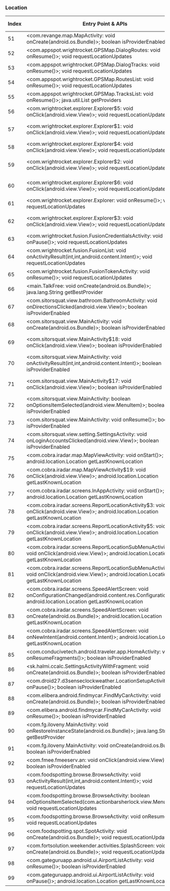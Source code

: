 ### Location
| Index | Entry Point & APIs | Screen shot | Resource id | Label |
| ------------- | ------------- | ------------- |-------------|-------------|
| 51 | <com.revange.map.MapActivity: void onCreate(android.os.Bundle)>; boolean isProviderEnabled | ![](D:\COSMOS\output\py\Play_win8\Travel_Local\voice.gpsnavigation.gpsnavigationthattalks\com.revange.map.MapActivity.png) |  | |
| 52 | <com.appspot.wrightrocket.GPSMap.DialogRoutes: void onResume()>; void requestLocationUpdates | ![](D:\COSMOS\output\py\Play_win8\Travel_Local\com.appspot.wrightrocket.GPSMap\com.appspot.wrightrocket.GPSMap.DialogRoutes.png) |  | |
| 53 | <com.appspot.wrightrocket.GPSMap.DialogTracks: void onResume()>; void requestLocationUpdates | ![](D:\COSMOS\output\py\Play_win8\Travel_Local\com.appspot.wrightrocket.GPSMap\com.appspot.wrightrocket.GPSMap.DialogTracks.png) |  | |
| 54 | <com.appspot.wrightrocket.GPSMap.RoutesList: void onResume()>; void requestLocationUpdates | ![](D:\COSMOS\output\py\Play_win8\Travel_Local\com.appspot.wrightrocket.GPSMap\com.appspot.wrightrocket.GPSMap.RoutesList.png) |  | |
| 55 | <com.appspot.wrightrocket.GPSMap.TracksList: void onResume()>; java.util.List getProviders | ![](D:\COSMOS\output\py\Play_win8\Travel_Local\com.appspot.wrightrocket.GPSMap\com.appspot.wrightrocket.GPSMap.TracksList.png) |  | |
| 56 | <com.wrightrocket.explorer.Explorer$5: void onClick(android.view.View)>; void requestLocationUpdates | ![](D:\COSMOS\output\py\Play_win8\Travel_Local\com.appspot.wrightrocket.GPSMap\com.wrightrocket.explorer.Explorer.png) |  | |
| 57 | <com.wrightrocket.explorer.Explorer$1: void onClick(android.view.View)>; void requestLocationUpdates | ![](D:\COSMOS\output\py\Play_win8\Travel_Local\com.appspot.wrightrocket.GPSMap\com.wrightrocket.explorer.Explorer.png) | {'2131296334': <sensitive_component.SensitiveComponent.SensitiveView object at 0x00000125240104A8>} | |
| 58 | <com.wrightrocket.explorer.Explorer$4: void onClick(android.view.View)>; void requestLocationUpdates | ![](D:\COSMOS\output\py\Play_win8\Travel_Local\com.appspot.wrightrocket.GPSMap\com.wrightrocket.explorer.Explorer.png) |  | |
| 59 | <com.wrightrocket.explorer.Explorer$2: void onClick(android.view.View)>; void requestLocationUpdates | ![](D:\COSMOS\output\py\Play_win8\Travel_Local\com.appspot.wrightrocket.GPSMap\com.wrightrocket.explorer.Explorer.png) | {'2131296336': <sensitive_component.SensitiveComponent.SensitiveView object at 0x00000125240102B0>} | |
| 60 | <com.wrightrocket.explorer.Explorer$6: void onClick(android.view.View)>; void requestLocationUpdates | ![](D:\COSMOS\output\py\Play_win8\Travel_Local\com.appspot.wrightrocket.GPSMap\com.wrightrocket.explorer.Explorer.png) | {'2131296332': <sensitive_component.SensitiveComponent.SensitiveView object at 0x0000012524010278>} | |
| 61 | <com.wrightrocket.explorer.Explorer: void onResume()>; void requestLocationUpdates | ![](D:\COSMOS\output\py\Play_win8\Travel_Local\com.appspot.wrightrocket.GPSMap\com.wrightrocket.explorer.Explorer.png) |  | |
| 62 | <com.wrightrocket.explorer.Explorer$3: void onClick(android.view.View)>; void requestLocationUpdates | ![](D:\COSMOS\output\py\Play_win8\Travel_Local\com.appspot.wrightrocket.GPSMap\com.wrightrocket.explorer.Explorer.png) | {'2131296335': <sensitive_component.SensitiveComponent.SensitiveView object at 0x000001252401B080>} | |
| 63 | <com.wrightrocket.fusion.FusionCredentialsActivity: void onPause()>; void requestLocationUpdates | ![](D:\COSMOS\output\py\Play_win8\Travel_Local\com.appspot.wrightrocket.GPSMap\com.wrightrocket.fusion.FusionCredentialsActivity.png) |  | |
| 64 | <com.wrightrocket.fusion.FusionList: void onActivityResult(int,int,android.content.Intent)>; void requestLocationUpdates | ![](D:\COSMOS\output\py\Play_win8\Travel_Local\com.appspot.wrightrocket.GPSMap\com.wrightrocket.fusion.FusionList.png) |  | |
| 65 | <com.wrightrocket.fusion.FusionTokenActivity: void onResume()>; void requestLocationUpdates | ![](D:\COSMOS\output\py\Play_win8\Travel_Local\com.appspot.wrightrocket.GPSMap\com.wrightrocket.fusion.FusionTokenActivity.png) |  | |
| 66 | <main.TalkFree: void onCreate(android.os.Bundle)>; java.lang.String getBestProvider | ![](D:\COSMOS\output\py\Play_win8\Travel_Local\com.benjaminholfeld.speakspanishfree\main.TalkFree.png) |  | |
| 67 | <com.sitorsquat.view.bathroom.BathroomActivity: void onDirectionsClicked(android.view.View)>; boolean isProviderEnabled | ![](D:\COSMOS\output\py\Play_win8\Travel_Local\com.charmin.sitorsquat\com.sitorsquat.view.bathroom.BathroomActivity.png) |  | |
| 68 | <com.sitorsquat.view.MainActivity: void onCreate(android.os.Bundle)>; boolean isProviderEnabled | ![](D:\COSMOS\output\py\Play_win8\Travel_Local\com.charmin.sitorsquat\com.sitorsquat.view.MainActivity.png) |  | |
| 69 | <com.sitorsquat.view.MainActivity$18: void onClick(android.view.View)>; boolean isProviderEnabled | ![](D:\COSMOS\output\py\Play_win8\Travel_Local\com.charmin.sitorsquat\com.sitorsquat.view.MainActivity.png) | {'2131427429': <sensitive_component.SensitiveComponent.SensitiveView object at 0x0000012523E2DCC0>} | |
| 70 | <com.sitorsquat.view.MainActivity: void onActivityResult(int,int,android.content.Intent)>; boolean isProviderEnabled | ![](D:\COSMOS\output\py\Play_win8\Travel_Local\com.charmin.sitorsquat\com.sitorsquat.view.MainActivity.png) |  | |
| 71 | <com.sitorsquat.view.MainActivity$17: void onClick(android.view.View)>; boolean isProviderEnabled | ![](D:\COSMOS\output\py\Play_win8\Travel_Local\com.charmin.sitorsquat\com.sitorsquat.view.MainActivity.png) | {'2131427428': <sensitive_component.SensitiveComponent.SensitiveView object at 0x0000012523E2DD68>} | |
| 72 | <com.sitorsquat.view.MainActivity: boolean onOptionsItemSelected(android.view.MenuItem)>; boolean isProviderEnabled | ![](D:\COSMOS\output\py\Play_win8\Travel_Local\com.charmin.sitorsquat\com.sitorsquat.view.MainActivity.png) |  | |
| 73 | <com.sitorsquat.view.MainActivity: void onResume()>; boolean isProviderEnabled | ![](D:\COSMOS\output\py\Play_win8\Travel_Local\com.charmin.sitorsquat\com.sitorsquat.view.MainActivity.png) |  | |
| 74 | <com.sitorsquat.view.setting.SettingsActivity: void onLoginAccountsClicked(android.view.View)>; boolean isProviderEnabled | ![](D:\COSMOS\output\py\Play_win8\Travel_Local\com.charmin.sitorsquat\com.sitorsquat.view.setting.SettingsActivity.png) |  | |
| 75 | <com.cobra.iradar.map.MapViewActivity: void onStart()>; android.location.Location getLastKnownLocation | ![](D:\COSMOS\output\py\Play_win8\Travel_Local\com.cobra.iradar\com.cobra.iradar.map.MapViewActivity.png) |  | |
| 76 | <com.cobra.iradar.map.MapViewActivity$19: void onClick(android.view.View)>; android.location.Location getLastKnownLocation | ![](D:\COSMOS\output\py\Play_win8\Travel_Local\com.cobra.iradar\com.cobra.iradar.map.MapViewActivity.png) |  | |
| 77 | <com.cobra.iradar.screens.InAppActivity: void onStart()>; android.location.Location getLastKnownLocation | ![](D:\COSMOS\output\py\Play_win8\Travel_Local\com.cobra.iradar\com.cobra.iradar.screens.InAppActivity.png) |  | |
| 78 | <com.cobra.iradar.screens.ReportLocationActivity$3: void onClick(android.view.View)>; android.location.Location getLastKnownLocation | ![](D:\COSMOS\output\py\Play_win8\Travel_Local\com.cobra.iradar\com.cobra.iradar.screens.ReportLocationActivity.png) |  | |
| 79 | <com.cobra.iradar.screens.ReportLocationActivity$5: void onClick(android.view.View)>; android.location.Location getLastKnownLocation | ![](D:\COSMOS\output\py\Play_win8\Travel_Local\com.cobra.iradar\com.cobra.iradar.screens.ReportLocationActivity.png) |  | |
| 80 | <com.cobra.iradar.screens.ReportLocationSubMenuActivity$3: void onClick(android.view.View)>; android.location.Location getLastKnownLocation | ![](D:\COSMOS\output\py\Play_win8\Travel_Local\com.cobra.iradar\com.cobra.iradar.screens.ReportLocationSubMenuActivity.png) |  | |
| 81 | <com.cobra.iradar.screens.ReportLocationSubMenuActivity$4: void onClick(android.view.View)>; android.location.Location getLastKnownLocation | ![](D:\COSMOS\output\py\Play_win8\Travel_Local\com.cobra.iradar\com.cobra.iradar.screens.ReportLocationSubMenuActivity.png) |  | |
| 82 | <com.cobra.iradar.screens.SpeedAlertScreen: void onConfigurationChanged(android.content.res.Configuration)>; android.location.Location getLastKnownLocation | ![](D:\COSMOS\output\py\Play_win8\Travel_Local\com.cobra.iradar\com.cobra.iradar.screens.SpeedAlertScreen.png) |  | |
| 83 | <com.cobra.iradar.screens.SpeedAlertScreen: void onCreate(android.os.Bundle)>; android.location.Location getLastKnownLocation | ![](D:\COSMOS\output\py\Play_win8\Travel_Local\com.cobra.iradar\com.cobra.iradar.screens.SpeedAlertScreen.png) |  | |
| 84 | <com.cobra.iradar.screens.SpeedAlertScreen: void onNewIntent(android.content.Intent)>; android.location.Location getLastKnownLocation | ![](D:\COSMOS\output\py\Play_win8\Travel_Local\com.cobra.iradar\com.cobra.iradar.screens.SpeedAlertScreen.png) |  | |
| 85 | <com.conducivetech.android.traveler.app.HomeActivity: void onResumeFragments()>; boolean isProviderEnabled | ![](D:\COSMOS\output\py\Play_win8\Travel_Local\com.conducivetech.android.traveler\com.conducivetech.android.traveler.app.HomeActivity.png) |  | |
| 86 | <sk.halmi.ccalc.SettingsActivityWithFragment: void onCreate(android.os.Bundle)>; boolean isProviderEnabled | ![](D:\COSMOS\output\py\Play_win8\Travel_Local\com.digitalchemy.currencyconverter\sk.halmi.ccalc.SettingsActivityWithFragment.png) |  | |
| 87 | <com.droid27.d3senseclockweather.LocationSetupActivity: void onPause()>; boolean isProviderEnabled | ![](D:\COSMOS\output\py\Play_win8\Travel_Local\com.droid27.d3senseclockweather\com.droid27.d3senseclockweather.LocationSetupActivity.png) |  | |
| 88 | <com.elibera.android.findmycar.FindMyCarActivity: void onCreate(android.os.Bundle)>; boolean isProviderEnabled | ![](D:\COSMOS\output\py\Play_win8\Travel_Local\com.elibera.android.findmycar\com.elibera.android.findmycar.FindMyCarActivity.png) |  | |
| 89 | <com.elibera.android.findmycar.FindMyCarActivity: void onResume()>; boolean isProviderEnabled | ![](D:\COSMOS\output\py\Play_win8\Travel_Local\com.elibera.android.findmycar\com.elibera.android.findmycar.FindMyCarActivity.png) |  | |
| 90 | <com.fg.iloveny.MainActivity: void onRestoreInstanceState(android.os.Bundle)>; java.lang.String getBestProvider | ![](D:\COSMOS\output\py\Play_win8\Travel_Local\com.fg.iloveny\com.fg.iloveny.MainActivity.png) |  | |
| 91 | <com.fg.iloveny.MainActivity: void onCreate(android.os.Bundle)>; boolean isProviderEnabled | ![](D:\COSMOS\output\py\Play_win8\Travel_Local\com.fg.iloveny\com.fg.iloveny.MainActivity.png) |  | |
| 92 | <com.fmee.fmeeserv.an: void onClick(android.view.View)>; boolean isProviderEnabled | ![](D:\COSMOS\output\py\Play_win8\Travel_Local\com.fmee.fmeeserv\com.fmee.fmeeserv.FMEEScreen.png) |  | |
| 93 | <com.foodspotting.browse.BrowseActivity: void onActivityResult(int,int,android.content.Intent)>; void requestLocationUpdates | ![](D:\COSMOS\output\py\Play_win8\Travel_Local\com.foodspotting\com.foodspotting.browse.BrowseActivity.png) |  | |
| 94 | <com.foodspotting.browse.BrowseActivity: boolean onOptionsItemSelected(com.actionbarsherlock.view.MenuItem)>; void requestLocationUpdates | ![](D:\COSMOS\output\py\Play_win8\Travel_Local\com.foodspotting\com.foodspotting.browse.BrowseActivity.png) |  | |
| 95 | <com.foodspotting.browse.BrowseActivity: void onResume()>; void requestLocationUpdates | ![](D:\COSMOS\output\py\Play_win8\Travel_Local\com.foodspotting\com.foodspotting.browse.BrowseActivity.png) |  | |
| 96 | <com.foodspotting.spot.SpotActivity: void onCreate(android.os.Bundle)>; void requestLocationUpdates | ![](D:\COSMOS\output\py\Play_win8\Travel_Local\com.foodspotting\com.foodspotting.spot.SpotActivity.png) |  | |
| 97 | <com.fortsolution.weekender.activities.SplashScreen: void onCreate(android.os.Bundle)>; void requestLocationUpdates | ![](D:\COSMOS\output\py\Play_win8\Travel_Local\com.fortsolution.weekender.activities\com.fortsolution.weekender.activities.SplashScreen.png) |  | |
| 98 | <com.gateguruapp.android.ui.AirportListActivity: void onResume()>; boolean isProviderEnabled | ![](D:\COSMOS\output\py\Play_win8\Travel_Local\com.gateguruapp.android\com.gateguruapp.android.ui.AirportListActivity.png) |  | |
| 99 | <com.gateguruapp.android.ui.AirportListActivity: void onPause()>; android.location.Location getLastKnownLocation | ![](D:\COSMOS\output\py\Play_win8\Travel_Local\com.gateguruapp.android\com.gateguruapp.android.ui.AirportListActivity.png) |  | |
